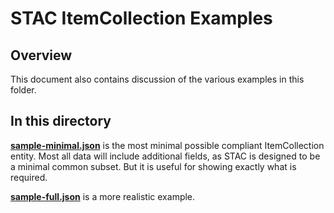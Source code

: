 # STAC ItemCollection Examples

## Overview

This document also contains discussion of the various examples in this folder.

## In this directory

**[sample-minimal.json](examples/sample-minimal.json)** is the most minimal possible compliant ItemCollection entity. Most all data will
include additional fields, as STAC is designed to be a minimal common subset. But it is useful for showing exactly what is
required.

**[sample-full.json](examples/sample-full.json)** is a more realistic example.








